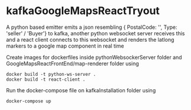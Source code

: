 # kafkaGoogleMapsReactTryout
A python based emitter emits a json resembling { PostalCode: '', Type: 'seller' / 'Buyer'} to kafka, another python websocket server receives this and a react client connects to this websocket and renders the latlong markers to a google map component in real time

Create images for dockerfiles inside pythonWebsockerServer folder and GoogleMapsReactFrontEnd/map-renderer folder using 
```
docker build -t python-ws-server .
docker build -t react-client . 
```

Run the docker-compose file on kafkaInstallation folder using
```
docker-compose up
```

